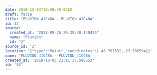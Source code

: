 ```yaml
---
date: 2018-12-03T19:59:30.996Z
draft: false
title: "PLUVION_41C48A - PLUVION_41C48A"
id: 33
source:
  created_at: "2018-09-26 20:29:40.140426"
  name: "PluviOn"
  id: "2"
source_id: '2'
location: '{"type":"Point","coordinates":[-46.707332,-23.535594]}'
name: 'PLUVION_41C48A - PLUVION_41C48A'
created_at: '2018-10-03 21:11:37.500553'
id: '33'
---
```

		